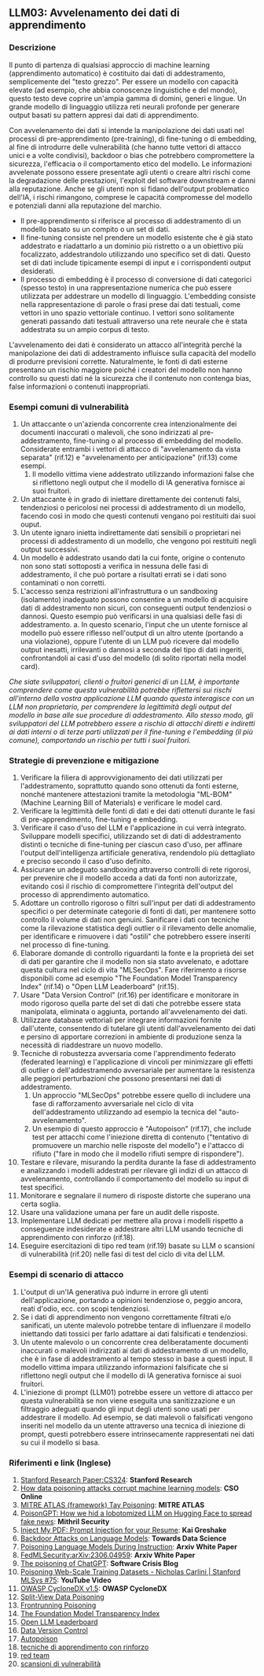 ## LLM03: Avvelenamento dei dati di apprendimento

### Descrizione

Il punto di partenza di qualsiasi approccio di machine learning (apprendimento automatico) è costituito dai dati di addestramento, semplicemente del "testo grezzo". Per essere un modello con capacità elevate (ad esempio, che abbia conoscenze linguistiche e del mondo), questo testo deve coprire un'ampia gamma di domini, generi e lingue. Un grande modello di linguaggio utilizza reti neurali profonde per generare output basati su pattern appresi dai dati di apprendimento.

Con avvelenamento dei dati si intende la manipolazione dei dati usati nel processi di pre-apprendimento (pre-training), di fine-tuning o di embedding, al fine di introdurre delle vulnerabilità (che hanno tutte vettori di attacco unici e a volte condivisi), backdoor o bias che potrebbero compromettere la sicurezza, l'efficacia o il comportamento etico del modello. Le informazioni avvelenate possono essere presentate agli utenti o creare altri rischi come la degradazione delle prestazioni, l'exploit del software downstream e danni alla reputazione. Anche se gli utenti non si fidano dell'output problematico dell'IA, i rischi rimangono, comprese le capacità compromesse del modello e potenziali danni alla reputazione del marchio.

- Il pre-apprendimento si riferisce al processo di addestramento di un modello basato su un compito o un set di dati.
- Il fine-tuning consiste nel prendere un modello esistente che è già stato addestrato e riadattarlo a un dominio più ristretto o a un obiettivo più focalizzato, addestrandolo utilizzando uno specifico set di dati. Questo set di dati include tipicamente esempi di input e i corrispondenti output desiderati.
- Il processo di embedding è il processo di conversione di dati categorici (spesso testo) in una rappresentazione numerica che può essere utilizzata per addestrare un modello di linguaggio. L'embedding consiste nella rappresentazione di parole o frasi prese dai dati testuali, come vettori in uno spazio vettoriale continuo. I vettori sono solitamente generati passando dati testuali attraverso una rete neurale che è stata addestrata su un ampio corpus di testo.

L'avvelenamento dei dati è considerato un attacco all'integrità perché la manipolazione dei dati di addestramento influisce sulla capacità del modello di produrre previsioni corrette. Naturalmente, le fonti di dati esterne presentano un rischio maggiore poiché i creatori del modello non hanno controllo su questi dati né la sicurezza che il contenuto non contenga bias, false informazioni o contenuti inappropriati.

### Esempi comuni di vulnerabilità

1. Un attaccante o un'azienda concorrente crea intenzionalmente dei documenti inaccurati o malevoli, che sono indirizzati al pre-addestramento, fine-tuning o al processo di embedding del modello. Considerate entrambi i vettori di attacco di "avvelenamento da vista separata" (rif.12) e "avvelenamento per anticipazione" (rif.13) come esempi.
   1. Il modello vittima viene addestrato utilizzando informazioni false che si riflettono negli output che il modello di IA generativa fornisce ai suoi fruitori.
2. Un attaccante è in grado di iniettare direttamente dei contenuti falsi, tendenziosi o pericolosi nei processi di addestramento di un modello, facendo così in modo che questi contenuti vengano poi restituiti dai suoi ouput.
3. Un utente ignaro inietta indirettamente dati sensibili o proprietari nei processi di addestramento di un modello, che vengono poi restituiti negli output successivi.
4. Un modello è addestrato usando dati la cui fonte, origine o contenuto non sono stati sottoposti a verifica in nessuna delle fasi di addestramento, il che può portare a risultati errati se i dati sono contaminati o non corretti.
5. L'accesso senza restrizioni all'infrastruttura o un sandboxing (isolamento) inadeguato possono consentire a un modello di acquisire dati di addestramento non sicuri, con conseguenti output tendenziosi o dannosi. Questo esempio può verificarsi in una qualsiasi delle fasi di addestramento.
   a. In questo scenario, l'input che un utente fornisce al modello può essere riflesso nell'output di un altro utente (portando a una violazione), oppure l'utente di un LLM può ricevere dal modello output inesatti, irrilevanti o dannosi a seconda del tipo di dati ingeriti, confrontandoli ai casi d'uso del modello (di solito riportati nella model card).

*Che siate sviluppatori, clienti o fruitori generici di un LLM, è importante comprendere come questa vulnerabilità potrebbe riflettersi sui rischi all'interno della vostra applicazione LLM quando questa interagisce con un LLM non proprietario, per comprendere la legittimità degli output del modello in base alle sue procedure di addestramento. Allo stesso modo, gli sviluppatori del LLM potrebbero essere a rischio di attacchi diretti e indiretti ai dati interni o di terze parti utilizzati per il fine-tuning e l'embedding (il più comune), comportando un rischio per tutti i suoi fruitori.*

### Strategie di prevenzione e mitigazione

1. Verificare la filiera di approvvigionamento dei dati utilizzati per l'addestramento, soprattutto quando sono ottenuti da fonti esterne, nonché mantenere attestazioni tramite la metodologia "ML-BOM" (Machine Learning Bill of Materials) e verificare le model card.
2. Verificare la legittimità delle fonti di dati e dei dati ottenuti durante le fasi di pre-apprendimento, fine-tuning e embedding.
3. Verificare il caso d'uso del LLM e l'applicazione in cui verrà integrato. Sviluppare modelli specifici, utilizzando set di dati di addestramento distinti o tecniche di fine-tuning per ciascun caso d'uso, per affinare l'output dell'intelligenza artificiale generativa, rendendolo più dettagliato e preciso secondo il caso d'uso definito.
4. Assicurare un adeguato sandboxing attraverso controlli di rete rigorosi, per prevenire che il modello acceda a dati da fonti non autorizzate, evitando così il rischio di compromettere l'integrità dell'output del processo di apprendimento automatico.
5. Adottare un controllo rigoroso o filtri sull'input per dati di addestramento specifici o per determinate categorie di fonti di dati, per mantenere sotto controllo il volume di dati non genuini. Sanificare i dati con tecniche come la rilevazione statistica degli outlier o il rilevamento delle anomalie, per identificare e rimuovere i dati "ostili" che potrebbero essere inseriti nel processo di fine-tuning.
6. Elaborare domande di controllo riguardanti la fonte e la proprietà dei set di dati per garantire che il modello non sia stato avvelenato, e adottare questa cultura nel ciclo di vita "MLSecOps". Fare riferimento a risorse disponibili come ad esempio "The Foundation Model Transparency Index" (rif.14) o "Open LLM Leaderboard" (rif.15).
7. Usare "Data Version Control" (rif.16) per identificare e monitorare in modo rigoroso quella parte del set di dati che potrebbe essere stata manipolata, eliminata o aggiunta, portando all'avvelenamento dei dati.
8. Utilizzare database vettoriali per integrare informazioni fornite dall'utente, consentendo di tutelare gli utenti dall'avvelenamento dei dati e persino di apportare correzioni in ambiente di produzione senza la necessità di riaddestrare un nuovo modello.
9. Tecniche di robustezza avversaria come l'apprendimento federato (federated learning) e l'applicazione di vincoli per minimizzare gli effetti di outlier o dell'addestramendo avversariale per aumentare la resistenza alle peggiori perturbazioni che possono presentarsi nei dati di addestramento.
   1. Un approccio "MLSecOps" potrebbe essere quello di includere una fase di rafforzamento avversariale nel ciclo di vita dell'addestramento utilizzando ad esempio la tecnica del "auto-avvelenamento".
   2. Un esempio di questo approccio è "Autopoison" (rif.17), che include test per attacchi come l'iniezione diretta di contenuto ("tentativo di promuovere un marchio nelle risposte del modello") e l'attacco di rifiuto ("fare in modo che il modello rifiuti sempre di rispondere").
10. Testare e rilevare, misurando la perdita durante la fase di addestramento e analizzando i modelli addestrati per rilevare gli indizi di un attacco di avvelenamento, controllando il comportamento del modello su input di test specifici.
   1. Monitorare e segnalare il numero di risposte distorte che superano una certa soglia.
   2. Usare una validazione umana per fare un audit delle risposte.
   3. Implementare LLM dedicati per mettere alla prova i modelli rispetto a conseguenze indesiderate e addestrare altri LLM usando tecniche di apprendimento con rinforzo (rif.18).
   4. Eseguire esercitazioni di tipo red team (rif.19) basate su LLM o scansioni di vulnerabilità (rif.20) nelle fasi di test del ciclo di vita del LLM.


### Esempi di scenario di attacco

1. L'output di un'IA generativa può indurre in errore gli utenti dell'applicazione, portando a opinioni tendenziose o, peggio ancora, reati d'odio, ecc. con scopi tendenziosi.
2. Se i dati di apprendimento non vengono correttamente filtrati e/o sanificati, un utente malevolo potrebbe tentare di influenzare il modello iniettando dati tossici per farlo adattare ai dati falsificati e tendenziosi.
3. Un utente malevolo o un concorrente crea deliberatamente documenti inaccurati o malevoli indirizzati ai dati di addestramento di un modello, che è in fase di addestramento al tempo stesso in base a questi input. Il modello vittima impara utilizzando informazioni falsificate che si riflettono negli output che il modello di IA generativa fornisce ai suoi fruitori.
4. L'iniezione di prompt (LLM01) potrebbe essere un vettore di attacco per questa vulnerabilità se non viene eseguita una sanitizzazione e un filtraggio adeguati quando gli input degli utenti sono usati per addestrare il modello. Ad esempio, se dati malevoli o falsificati vengono inseriti nel modello da un utente attraverso una tecnica di iniezione di prompt, questi potrebbero essere intrinsecamente rappresentati nei dati su cui il modello si basa.

### Riferimenti e link (Inglese)

1. [Stanford Research Paper:CS324](https://stanford-cs324.github.io/winter2022/lectures/data/): **Stanford Research**
2. [How data poisoning attacks corrupt machine learning models](https://www.csoonline.com/article/3613932/how-data-poisoning-attacks-corrupt-machine-learning-models.html): **CSO Online**
3. [MITRE ATLAS (framework) Tay Poisoning](https://atlas.mitre.org/studies/AML.CS0009/): **MITRE ATLAS**
4. [PoisonGPT: How we hid a lobotomized LLM on Hugging Face to spread fake news](https://blog.mithrilsecurity.io/poisongpt-how-we-hid-a-lobotomized-llm-on-hugging-face-to-spread-fake-news/): **Mithril Security**
5. [Inject My PDF: Prompt Injection for your Resume](https://kai-greshake.de/posts/inject-my-pdf/): **Kai Greshake**
6. [Backdoor Attacks on Language Models](https://towardsdatascience.com/backdoor-attacks-on-language-models-can-we-trust-our-models-weights-73108f9dcb1f): **Towards Data Science**
7. [Poisoning Language Models During Instruction](https://arxiv.org/abs/2305.00944): **Arxiv White Paper**
8. [FedMLSecurity:arXiv:2306.04959](https://arxiv.org/abs/2306.04959): **Arxiv White Paper**
9. [The poisoning of ChatGPT](https://softwarecrisis.dev/letters/the-poisoning-of-chatgpt/): **Software Crisis Blog**
10. [Poisoning Web-Scale Training Datasets - Nicholas Carlini | Stanford MLSys #75](https://www.youtube.com/watch?v=h9jf1ikcGyk): **YouTube Video**
11. [OWASP CycloneDX v1.5](https://cyclonedx.org/capabilities/mlbom/): **OWASP CycloneDX**
12. [Split-View Data Poisoning](https://github.com/GangGreenTemperTatum/speaking/blob/main/dc604/hacker-summer-camp-23/Ads%20_%20Poisoning%20Web%20Training%20Datasets%20_%20Flow%20Diagram%20-%20Exploit%201%20Split-View%20Data%20Poisoning.jpeg)
13. [Frontrunning Poisoning](https://github.com/GangGreenTemperTatum/speaking/blob/main/dc604/hacker-summer-camp-23/Ads%20_%20Poisoning%20Web%20Training%20Datasets%20_%20Flow%20Diagram%20-%20Exploit%202%20Frontrunning%20Data%20Poisoning.jpeg)
14. [The Foundation Model Transparency Index](https://crfm.stanford.edu/fmti/)
15. [Open LLM Leaderboard](https://huggingface.co/spaces/HuggingFaceH4/open_llm_leaderboard)
16. [Data Version Control](https://dvc.org/doc/user-guide/analytics)
17. [Autopoison](https://github.com/azshue/AutoPoison)
18. [tecniche di apprendimento con rinforzo](https://wandb.ai/ayush-thakur/Intro-RLAIF/reports/An-Introduction-to-Training-LLMs-Using-Reinforcement-Learning-From-Human-Feedback-RLHF---VmlldzozMzYyNjcy)
19. [red team](https://www.anthropic.com/index/red-teaming-language-models-to-reduce-harms-methods-scaling-behaviors-and-lessons-learned)
20. [scansioni di vulnerabilità](https://github.com/leondz/garak)

